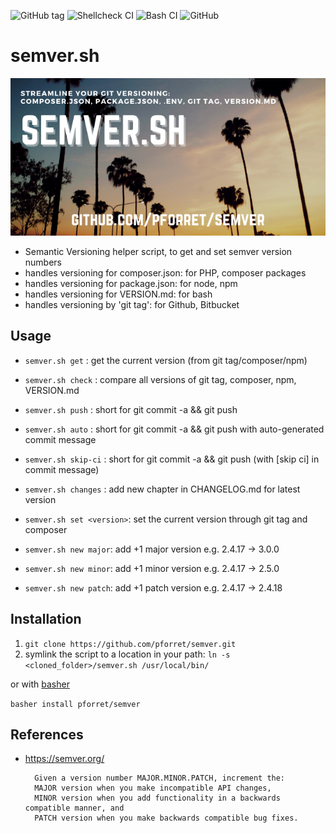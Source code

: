 ![GitHub tag](https://img.shields.io/github/v/tag/pforret/semver)
![Shellcheck CI](https://github.com/pforret/semver/workflows/Shellcheck%20CI/badge.svg)
![Bash CI](https://github.com/pforret/semver/workflows/Bash%20CI/badge.svg)
![GitHub](https://img.shields.io/github/license/pforret/semver)

# semver.sh

![semver](semver.sh.png)
* Semantic Versioning helper script, to get and set semver version numbers
* handles versioning for composer.json: for PHP, composer packages
* handles versioning for package.json: for node, npm
* handles versioning for VERSION.md: for bash
* handles versioning by 'git tag': for Github, Bitbucket

## Usage

* `semver.sh get` : get the current version (from git tag/composer/npm)
* `semver.sh check` : compare all versions of git tag, composer, npm, VERSION.md

* `semver.sh push` : short for git commit -a && git push
* `semver.sh auto` : short for git commit -a && git push with auto-generated commit message
* `semver.sh skip-ci` : short for git commit -a && git push (with [skip ci] in commit message)

* `semver.sh changes` : add new chapter in CHANGELOG.md for latest version

* `semver.sh set <version>`: set the current version through git tag and composer
* `semver.sh new major`: add +1 major version e.g. 2.4.17 -> 3.0.0
* `semver.sh new minor`: add +1 minor version e.g. 2.4.17 -> 2.5.0
* `semver.sh new patch`: add +1 patch version e.g. 2.4.17 -> 2.4.18

## Installation

1. `git clone https://github.com/pforret/semver.git`
2. symlink the script to a location in your path: `ln -s <cloned_folder>/semver.sh /usr/local/bin/`

or with [basher](https://github.com/basherpm/basher)

`basher install pforret/semver`

## References
* https://semver.org/

		Given a version number MAJOR.MINOR.PATCH, increment the:
		MAJOR version when you make incompatible API changes,
		MINOR version when you add functionality in a backwards compatible manner, and
		PATCH version when you make backwards compatible bug fixes.
